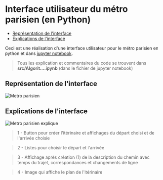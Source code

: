 # Interface utilisateur du métro parisien (en Python)
 
- [Représentation de l'interface](#représentation-de-linterface)
- [Explications de l'interface](#explications-de-linterface) 

Ceci est une réalisation d'une interface utilisateur pour le métro parisien en python et dans [jupyter notebook](https://jupyter.org/).

> Tous les explication et commentaires du code se trouvent dans **src/Algorit....ipynb** (dans le fichier de jupyter notebook)

## Représentation de l'interface

![Metro parisien](https://i.ibb.co/9s2Vjyz/metro-Test.png)


## Explications de l'interface

![Metro parisien explique](https://i.ibb.co/1KxJ09F/metro-Test2.png)

> 1 - Button pour créer l'itérinaire et affichages du départ choisi et de l'arrivée choisie

> 2 - Listes pour choisir le départ et l'arrivée

> 3 - Affichage après création (1) de la description du chemin avec temps du trajet, correspondances et changements de ligne

> 4 - Image qui affiche le plan de l'itérinaire
